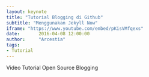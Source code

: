 ```yaml
---
layout: keynote
title: "Tutorial Blogging di Github"
subtitle: "Menggunakan Jekyll Now"
iframe: "https://www.youtube.com/embed/pKisVMfqexs"
date:       2016-04-08 12:00:00
author:     "Arcestia"
tags:
- Tutorial
---
```


Video Tutorial Open Source Blogging
